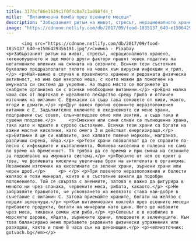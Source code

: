 ```yaml
---
title: 3178cf86e1639c1f0f4c0a7c3a098fd4_t
mitle:  "Витаминозна бомба през есенните месеци"
description: "Забързаният ритъм на живот, стресът, нерационалното хранене, тютюнопушенето и още много други фактори правят човек податлив на негативните влияния на смяната на сезоните. Всички тези състояния буквално предразполагат тялото на човек към вирусни инфекции и грип. Най-важно в случая е правилното хранене и редовната физическа активност, но има още няколко неща, с които можем да …"
image: "https://cdnone.netlify.com/db/2017/09/food-1835137_640-e1506429356191.jpg"
---
```


          <img src="https://cdnone.netlify.com/db/2017/09/food-1835137_640-e1506429356191.jpg"/>Снимка - Pixabay        <p>Забързаният ритъм на живот, стресът, нерационалното хранене, тютюнопушенето и още много други фактори правят човек податлив на негативните влияния на смяната на сезоните. Всички тези състояния буквално предразполагат тялото на човек към вирусни инфекции и грип.</p> <p>Най-важно в случая е правилното хранене и редовната физическа активност, но има още няколко неща, с които можем да помогнем на имунната си система да укрепне. На първо място се погрижете да снабдите организма си с всички необходими витамини.</p> <p>Една малка чаша сок от портокал е идеалното лекарство срещу грипа и отличен източник на витамин С. Ефикасни са също така соковете от киви, манго, ягоди и домати.</p> <p>Друг важен против есенните неразположения витамин е Е. Задължително включете в ежедневното си меню храни, подправени със соево, слънчогледово олио или зехтин, а също така и сушени плодове.</p>     <p>Смокини или сини сливи са пълноценна храна, така като и ядките в сурово състояние. Всички тези храни са богати на важни мастни киселини, като омега 3 и действат енергизиращо.</p> <p>Витамин А ще си набавите, ако хапвате повече моркови, магданоз, различни сирена, яйца.</p> <p>Тези храни позволяват да се справите по-лесно с инфекциите и възпаленията. Фолиева киселинa е полезна не само по време на бременност. Тя трябва да се приема и при смяна на сезоните за подсилване на имунната система.</p> <p>Ползите от нея се крият в това, че фолиевата киселина увеличава броя на антителата в организма. Незаменим източник на киселината са зелени храни, зърнени храни или черен дроб.</p>     <p> </p> <p>При повечето неразположения и болести желязо е този минерал, които е в състояние винаги да подобри положението. Той се свързва с анемиите, затова е важно да фигурира в менюто ни чрез спанака, червените меса, рибата, какаото.</p> <p>Не забравяйте правилото, че усвояването на желязото става най-добре в съчетание с витамин С. Затова приемайте храните, богати на желязо с порция зеленчуци.</p> <p>Към витаминозния коктейл през есенните месеци прибавете продукти, богати на минерали като цинк. Него ще набавите чрез меса, тиквени семки или риба.</p> <p>Селенът е в изобилие в морските дарове, яйцата, зърнените храни, плодовете и зеленчуците. Към това балансирано меню прибавете редовните физически упражнения или разходки, както и поне 8 часа сън на денонощие.</p> <p><em>източник: gotvach.bg</em></p>        